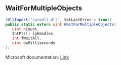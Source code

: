 ## WaitForMultipleObjects

```csharp
[DllImport("coredll.dll", SetLastError = true)]
public static extern uint WaitForMultipleObjects(
   uint nCount,
   IntPtr[] lpHandles,
   int fWaitAll,
   uint dwMilliseconds
);
```

Microsoft documentation: [Link](https://docs.microsoft.com/en-us/windows/win32/api/synchapi/nf-synchapi-waitformultipleobjects)
